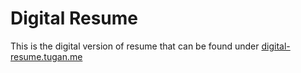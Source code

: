 # Digital Resume
This is the digital version of resume that can be found under [digital-resume.tugan.me](http://digital-resume.tugan.me)
